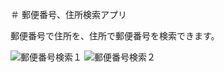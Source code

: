 ＃ 郵便番号、住所検索アプリ

郵便番号で住所を、住所で郵便番号を検索できます。


![郵便番号検索１](https://github.com/LET-137/PostalCodeSearch/assets/152361449/a451263e-5528-42b0-8c22-a6bd724c3ba3)                                        ![郵便番号検索２](https://github.com/LET-137/PostalCodeSearch/assets/152361449/c55db2b0-a17e-4620-98a5-4303605e5c5c)

